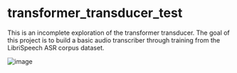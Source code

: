 # transformer_transducer_test

This is an incomplete exploration of the transformer transducer. The goal of this project is to build a basic audio transcriber through training from the LibriSpeech ASR corpus dataset.


![image](https://github.com/JustinZorig/Speech_transcriber_transformer-t/assets/34675105/5f785c6b-aa38-4211-8943-7f5f12f8687c)
